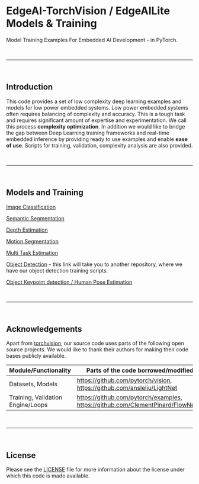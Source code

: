 # EdgeAI-TorchVision / EdgeAILite Models & Training
Model Training Examples For Embedded AI Development - in PyTorch.


<br><hr><br>


## Introduction
This code provides a set of low complexity deep learning examples and models for low power embedded systems. Low power embedded systems often requires balancing of complexity and accuracy. This is a tough task and requires significant amount of expertise and experimentation. We call this process **complexity optimization**. In addition we would like to bridge the gap between Deep Learning training frameworks and real-time embedded inference by providing ready to use examples and enable **ease of use**. Scripts for training, validation, complexity analysis are also provided. 


<br><hr><br>


## Models and Training
[Image Classification](docs/pixel2pixel/Image_Classification.md)<br>

[Semantic Segmentation](docs/pixel2pixel/Semantic_Segmentation.md)<br>

[Depth Estimation](docs/pixel2pixel/Depth_Estimation.md)<br>

[Motion Segmentation](docs/pixel2pixel/Motion_Segmentation.md)<br>

[Multi Task Estimation](docs/pixel2pixel/Multi_Task_Learning.md)<br>

[Object Detection](https://github.com/TexasInstruments/edgeai-mmdetection) - this link will take you to another repository, where we have our object detection training scripts.

[Object Keypoint detection / Human Pose Estimation](docs/pixel2pixel/Keypoint_Estimation.md)


<br><hr><br>


## Acknowledgements
Apart from [torchvision](https://github.com/pytorch/vision), our source code uses parts of the following open source projects. We would like to thank their authors for making their code bases publicly available.

|Module/Functionality              |Parts of the code borrowed/modified from                                             |
|----------------------------------|-------------------------------------------------------------------------------------|
|Datasets, Models                  |https://github.com/pytorch/vision, https://github.com/ansleliu/LightNet              |
|Training, Validation Engine/Loops |https://github.com/pytorch/examples, https://github.com/ClementPinard/FlowNetPytorch |

<br><hr><br>


## License

Please see the [LICENSE](./LICENSE) file for more information about the license under which this code is made available.
